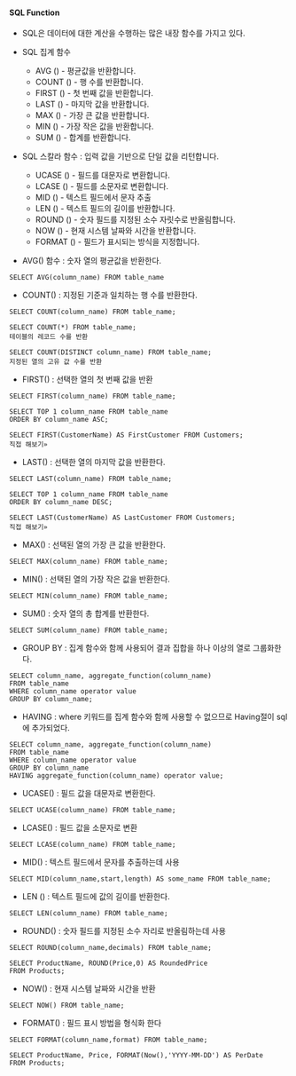 #### SQL Function

- SQL은 데이터에 대한 계산을 수행하는 많은 내장 함수를 가지고 있다.

- SQL 집계 함수
  * AVG () - 평균값을 반환합니다.
  * COUNT () - 행 수를 반환합니다.
  * FIRST () - 첫 번째 값을 반환합니다.
  * LAST () - 마지막 값을 반환합니다.
  * MAX () - 가장 큰 값을 반환합니다.
  * MIN () - 가장 작은 값을 반환합니다.
  * SUM () - 합계를 반환합니다.

- SQL 스칼라 함수
: 입력 값을 기반으로 단일 값을 리턴합니다.
  * UCASE () - 필드를 대문자로 변환합니다.
  * LCASE () - 필드를 소문자로 변환합니다.
  * MID () - 텍스트 필드에서 문자 추출
  * LEN () - 텍스트 필드의 길이를 반환합니다.
  * ROUND () - 숫자 필드를 지정된 소수 자릿수로 반올림합니다.
  * NOW () - 현재 시스템 날짜와 시간을 반환합니다.
  * FORMAT () - 필드가 표시되는 방식을 지정합니다.

- AVG() 함수
: 숫자 열의 평균값을 반환한다.
```
SELECT AVG(column_name) FROM table_name
```
- COUNT()
: 지정된 기준과 일치하는 행 수를 반환한다.
```
SELECT COUNT(column_name) FROM table_name;

SELECT COUNT(*) FROM table_name;
테이블의 레코드 수를 반환

SELECT COUNT(DISTINCT column_name) FROM table_name;
지정된 열의 고유 값 수를 반환
```
- FIRST()
: 선택한 열의 첫 번째 값을 반환
```
SELECT FIRST(column_name) FROM table_name;

SELECT TOP 1 column_name FROM table_name
ORDER BY column_name ASC;

SELECT FIRST(CustomerName) AS FirstCustomer FROM Customers;
직접 해보기»
```
- LAST()
: 선택한 열의 마지막 값을 반환한다.
```
SELECT LAST(column_name) FROM table_name;

SELECT TOP 1 column_name FROM table_name
ORDER BY column_name DESC;

SELECT LAST(CustomerName) AS LastCustomer FROM Customers;
직접 해보기»
```
- MAX()
: 선택된 열의 가장 큰 값을 반환한다.
```
SELECT MAX(column_name) FROM table_name;
```
- MIN()
: 선택된 열의 가장 작은 값을 반환한다.
```
SELECT MIN(column_name) FROM table_name;
```
- SUM()
: 숫자 열의 총 합계를 반환한다.
```
SELECT SUM(column_name) FROM table_name;
```
- GROUP BY
: 집계 함수와 함께 사용되어 결과 집합을 하나 이상의 열로 그룹화한다.
```
SELECT column_name, aggregate_function(column_name)
FROM table_name
WHERE column_name operator value
GROUP BY column_name;
```
- HAVING
: where 키워드를 집계 함수와 함께 사용할 수 없으므로 Having절이 sql에 추가되었다.
```
SELECT column_name, aggregate_function(column_name)
FROM table_name
WHERE column_name operator value
GROUP BY column_name
HAVING aggregate_function(column_name) operator value;
```
- UCASE()
: 필드 값을 대문자로 변환한다.
```
SELECT UCASE(column_name) FROM table_name;
```
- LCASE()
: 필드 값을 소문자로 변환
```
SELECT LCASE(column_name) FROM table_name;
```
- MID()
: 텍스트 필드에서 문자를 추출하는데 사용
```
SELECT MID(column_name,start,length) AS some_name FROM table_name;
```
- LEN ()
: 텍스트 필드에 값의 길이를 반환한다.
```
SELECT LEN(column_name) FROM table_name;
```
- ROUND()
: 숫자 필드를 지정된 소수 자리로 반올림하는데 사용
```
SELECT ROUND(column_name,decimals) FROM table_name;

SELECT ProductName, ROUND(Price,0) AS RoundedPrice
FROM Products;
```
- NOW()
: 현재 시스템 날짜와 시간을 반환
```
SELECT NOW() FROM table_name;
```
- FORMAT()
: 필드 표시 방법을 형식화 한다
```
SELECT FORMAT(column_name,format) FROM table_name;

SELECT ProductName, Price, FORMAT(Now(),'YYYY-MM-DD') AS PerDate
FROM Products;
```
